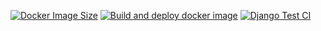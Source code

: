 [![Docker Image Size](https://img.shields.io/docker/image-size/bastianlo/monitix)](https://hub.docker.com/r/bastianlo/monitix)
[![Build and deploy docker image](https://github.com/BastianLo/Monitix/actions/workflows/deploy-docker-image.yml/badge.svg)](https://github.com/BastianLo/Monitix/actions/workflows/deploy-docker-image.yml)
[![Django Test CI](https://github.com/BastianLo/Monitix/actions/workflows/django-tests.yaml/badge.svg)](https://github.com/BastianLo/Monitix/actions/workflows/django-tests.yaml)
